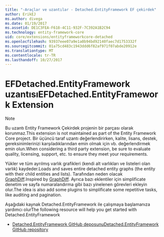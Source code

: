 ```yaml
---
title: "-Araçlar ve uzantılar - Detached.EntityFramework EF çekirdek"
author: ErikEJ
ms.author: divega
ms.date: 01/19/2017
ms.assetid: DE1C3FEA-F618-4C11-932F-7C392A1B2C94
ms.technology: entity-framework-core
uid: core/extensions/entityframeworkcore-detached
ms.openlocfilehash: 93937eee07a9e1a0b94bd92140faec7d1753332f
ms.sourcegitcommit: 01a75cd483c1943ddd6f82af971f07abde20912e
ms.translationtype: MT
ms.contentlocale: tr-TR
ms.lasthandoff: 10/27/2017
---
```

# <a name="efdetachedentityframework-extension"></a><span data-ttu-id="6026d-102">EFDetached.EntityFramework uzantısı</span><span class="sxs-lookup"><span data-stu-id="6026d-102">EFDetached.EntityFramework Extension</span></span>

> [!NOTE]  
> <span data-ttu-id="6026d-103">Bu uzantı Entity Framework Çekirdek projenin bir parçası olarak korunmaz.</span><span class="sxs-lookup"><span data-stu-id="6026d-103">This extension is not maintained as part of the Entity Framework Core project.</span></span> <span data-ttu-id="6026d-104">Bir üçüncü taraf uzantı değerlendirirken, kalite, lisans, destek, gereksinimlerinizi karşıladıklarından emin olmak için vb. değerlendirmek emin olun.</span><span class="sxs-lookup"><span data-stu-id="6026d-104">When considering a third party extension, be sure to evaluate quality, licensing, support, etc. to ensure they meet your requirements.</span></span>

<span data-ttu-id="6026d-105">Yükler ve tüm ayrılmış varlık grafikleri (kendi alt varlıkları ve listeleri olan varlık) kaydeder.</span><span class="sxs-lookup"><span data-stu-id="6026d-105">Loads and saves entire detached entity graphs (the entity with their child entities and lists).</span></span> <span data-ttu-id="6026d-106">Tarafından neden olacak [GraphDiff](https://github.com/refactorthis/GraphDiff/).</span><span class="sxs-lookup"><span data-stu-id="6026d-106">Inspired by [GraphDiff](https://github.com/refactorthis/GraphDiff/).</span></span> <span data-ttu-id="6026d-107">Ayrıca bazı eklentiler için simplificate denetim ve sayfa numaralandırma gibi bazı yinelenen görevleri ekleyin olur.</span><span class="sxs-lookup"><span data-stu-id="6026d-107">The idea is also add some plugins to simplificate some repetitive tasks, like auditing and pagination.</span></span>

<span data-ttu-id="6026d-108">Aşağıdaki kaynak Detached.EntityFramework ile çalışmaya başlamanıza yardımcı olur</span><span class="sxs-lookup"><span data-stu-id="6026d-108">The following resource will help you get started with Detached.EntityFramework</span></span>
* [<span data-ttu-id="6026d-109">Detached.EntityFramework GitHub deposunu</span><span class="sxs-lookup"><span data-stu-id="6026d-109">Detached.EntityFramework GitHub repository</span></span>](https://github.com/leonardoporro/Detached/)
